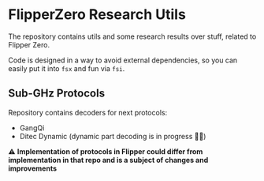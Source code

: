# FlipperZero Research Utils

The repository contains utils and some research results over stuff, related to Flipper Zero.

Code is designed in a way to avoid external dependencies, so you can easily put it into `fsx` and fun via `fsi`.

## Sub-GHz Protocols

Repository contains decoders for next protocols:

- GangQi
- Ditec Dynamic (dynamic part decoding is in progress 👷‍♂️)

⚠️ **Implementation of protocols in Flipper could differ from implementation in that repo and is a subject of changes and improvements**
